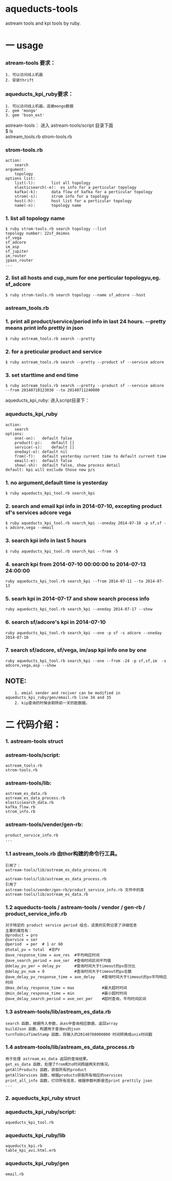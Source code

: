 aqueducts-tools
===============

astream tools and kpi tools by ruby.

一 usage
================
### atream-tools 要求： 
	1. 可以访问线上机器
	2. 安装thrift
### aqueducts_kpi_ruby要求：
	1. 可以访问线上机器，连接mongo数据
	2. gem 'mongo'
	3. gem 'bson_ext'
astream-tools：
  进入 astream-tools/script 目录下面<br/>
	$ ls <br/>
	astream_tools.rb strom-tools.rb
### strom-tools.rb
	action:
		search
	argument:
		topology
	options list:
		list(-l):		list all topology
		elasticsearch(-e):	es info for a perticular topology
		kafka(-k):		data flow of kafka for a perticular topology
		strom(-s):		strom info for a topology
		host(-h):		host list for a perticular topology
		name(-n):		topology name
### 1. list all topology name
	$ ruby strom-tools.rb search topology --list
	topology number: 22sf_deimos
	sf_vega
	sf_adcore
	im_asp
	sf_jupiter
	im_router
	jpaas_router
	...
### 2. list all hosts and cup_num for one perticular topologyu,eg. sf_adcore
	$ ruby strom-tools.rb search topology --name sf_adcore --host

###	astream_tools.rb
### 1. print all product/service/period info in last 24 hours. --pretty means print info prettly in json
	$ ruby astream_tools.rb search --pretty
### 2. for a preticular product and service
	$ ruby astream_tools.rb search --pretty --product sf --service adcore
### 3. set starttime and end time 
	$ ruby astream_tools.rb search --pretty --product sf --service adcore --from 20140710123030 --to 20140711240000


aqueducts_kpi_ruby:
   进入script目录下：<br/>
###	aqueducts_kpi_ruby
	action:
		search
	options:
		one(-on):	default false
		product(-p):	default []
		service(-s):	default []
		oneday(-o):	default nil
		from(-f):	default yesterday current time to default current time
		email(-e):	default false
		show(-sh):	default false, show process detail
	default: kpi will exclude those new p/s

### 1. no argument,default time is yesterday
	$ ruby aqueducts_kpi_tool.rb search_kpi
### 2. search and email  kpi info in 2014-07-10, excepting product sf's services adcore vega
	$ ruby aqueducts_kpi_tool.rb search_kpi --oneday 2014-07-10 -p sf,sf -s adcore,vega --email
### 3. search kpi info in last 5 hours
	$ ruby aqueducts_kpi_tool.rb search_kpi --from -5
### 4. search kpi from 2014-07-10 00:00:00 to 2014-07-13 24:00:00
	ruby aqueducts_kpi_tool.rb search_kpi --from 2014-07-11 --to 2014-07-13
### 5. searh kpi in 2014-07-17 and show search process info
	ruby aqueducts_kpi_tool.rb search_kpi --oneday 2014-07-17 --show
### 6. search sf/adcore's kpi in 2014-07-10
	ruby aqueducts_kpi_tool.rb search_kpi --one -p sf -s adcore --oneday 2014-07-10
### 7. search sf/adcore, sf/vega, im/asp kpi info one by one
	ruby aqueducts_kpi_tool.rb search_kpi --one --from -24 -p sf,sf,im  -s adcore,vega,asp --show
##	NOTE:
        1. emial sender and reciver can be modified in aqueducts_kpi_ruby/gen/email.rb line 34 and 35
        2. kip查询的时候会剔除前一天的脏数据。

二 代码介绍：
=================
###	1. astream-tools struct
###	astream-tools/script:

	astream_tools.rb
	strom-tools.rb 
	
###	astream-tools/lib:
	astream_es_data.rb   
	astream_es_data_process.rb
	elasticsearch_data.rb
	kafka_flow.rb
	strom_info.rb
###	astream-tools/vender/gen-rb:
	product_service_info.rb
	...
	
###	1.1 astream_tools.rb  由thor构建的命令行工具。 
	引用了：
	astream-tools/lib/astream_es_data_process.rb 
	
	astream-tools/lib/astream_es_data_process.rb
	引用了 
	astream-tools/vender/gen-rb/product_service_info.rb 文件中的类
	astream-tools/lib/astream_es_data.rb 

###	1.2 aqueducts-tools / astream-tools / vendor / gen-rb / product_service_info.rb
	对于特定的 product service period 组合，该类的实例记录了详细信息
	主要的属性有：
	@product = pro  
	@service = ser
	@period  = per  # 1 or 60 
	@total_pv = total  #总PV
	@ave_response_time = ave_res  #平均响应时间
	@ave_search_period = ave_ser  #查询时间区间平均值
	@delay_pv_per = delay_pv      #查询时间大于timeout的pv百分比
	@delay_pv_num = 0             #查询时间大于timeout的pv总数
	@ave_delay_pv_response_time = ave_delay   #查询时间大于timeout的pv平均响应时间
	@max_delay_response_time = max            #最大超时时间
	@min_delay_response_time = min            #最小超时时间
	@ave_delay_search_period = ave_ser_per    #超时查询，平均时间区间

###	1.3 astream-tools/lib/astream_es_data.rb 	
	search 函数，根据传入参数，从es中查询相应数据，返回array
	buildJson 函数，构建用于查询es的json
	turnToUnixTimeStamp 函数，将输入的20140708000000 时间转换成unix时间戳
	
###	1.4 astream-tools/lib/astream_es_data_process.rb		
	用于处理 astream_es_data 返回的查询结果。
	get_es_data 函数，处理了from和to时间跨越两天的情况。
	getAllProducts 函数，获取所有的product
	getAllServices 函数，根据products获取所有相应的services
	print_all_info 函数，打印所有信息，根据参数判断是否print prettily json 
	...
###	


	
###	2. aqueducts_kpi_ruby struct 
###	aqueducts_kpi_ruby/script:
	aqueducts_kpi_tool.rb

###	aqueducts_kpi_ruby/lib
	aqueducts_kpi.rb
	table_kpi_avi.html.erb

###	aqueducts_kpi_ruby/gen
	email.rb



	
	
	
	
	
	
	
	
    
	
